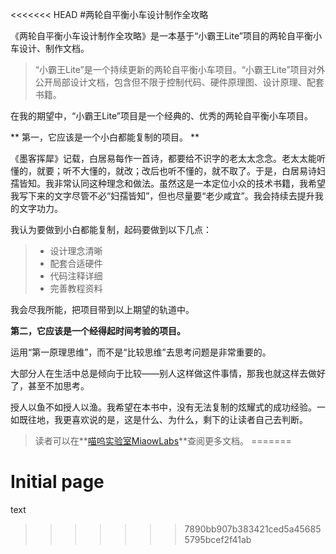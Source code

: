 <<<<<<< HEAD
#两轮自平衡小车设计制作全攻略

《两轮自平衡小车设计制作全攻略》是一本基于“小霸王Lite”项目的两轮自平衡小车设计、制作文档。

> “小霸王Lite”是一个持续更新的两轮自平衡小车项目。“小霸王Lite”项目对外公开局部设计文档，包含但不限于控制代码、硬件原理图、设计原理、配套书籍。

在我的期望中，“小霸王Lite”项目是一个经典的、优秀的两轮自平衡小车项目。

** 第一，它应该是一个小白都能复制的项目。 **

《墨客挥犀》记载，白居易每作一首诗，都要给不识字的老太太念念。老太太能听懂的，就要；听不大懂的，就改；改后也听不懂的，就不取了。于是，白居易诗妇孺皆知。我非常认同这种理念和做法。虽然这是一本定位小众的技术书籍，我希望我写下来的文字尽管不必“妇孺皆知”，但也尽量要“老少咸宜”。我会持续去提升我的文字功力。

我认为要做到小白都能复制，起码要做到以下几点：

>+ 设计理念清晰
>+ 配套合适硬件
>+ 代码注释详细
>+ 完善教程资料

我会尽我所能，把项目带到以上期望的轨道中。

**第二，它应该是一个经得起时间考验的项目。**

运用“第一原理思维”，而不是“比较思维”去思考问题是非常重要的。

大部分人在生活中总是倾向于比较——别人这样做这件事情，那我也就这样去做好了，甚至不加思考。

授人以鱼不如授人以渔。我希望在本书中，没有无法复制的炫耀式的成功经验。一如既往地，我更喜欢说的是，这是什么、为什么，剩下的让读者自己去判断。

> 读者可以在**[喵呜实验室MiaowLabs](www.miaowlabs.com)**查阅更多文档。
=======
# Initial page

text
>>>>>>> 7890bb907b383421ced5a456855795bcef2f41ab
